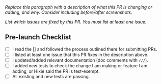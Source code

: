 *Replace this paragraph with a description of what this PR is changing or adding, and why. Consider including before/after screenshots.*

*List which issues are fixed by this PR. You must list at least one issue.*


## Pre-launch Checklist

- [ ] I read the [] and followed the process outlined there for submitting PRs.
- [ ] I listed at least one issue that this PR fixes in the description above.
- [ ] I updated/added relevant documentation (doc comments with `///`).
- [ ] I added new tests to check the change I am making or feature I am adding, or Hixie said the PR is test-exempt.
- [ ] All existing and new tests are passing.